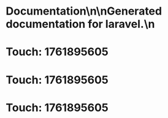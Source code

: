 # Documentation\n\nGenerated documentation for laravel.\n

# Touch: 1761895605

# Touch: 1761895605

# Touch: 1761895605
